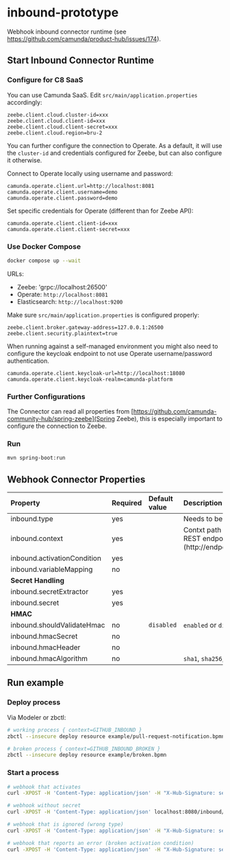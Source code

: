 # inbound-prototype

Webhook inbound connector runtime (see https://github.com/camunda/product-hub/issues/174).


## Start Inbound Connector Runtime

### Configure for C8 SaaS

You can use Camunda SaaS. Edit `src/main/application.properties` accordingly:

```properties
zeebe.client.cloud.cluster-id=xxx
zeebe.client.cloud.client-id=xxx
zeebe.client.cloud.client-secret=xxx
zeebe.client.cloud.region=bru-2
```

You can further configure the connection to Operate.  As a default, it will use the `cluster-id` and credentials configured for Zeebe, but can also configure it otherwise.

Connect to Operate locally using username and password:

```properties
camunda.operate.client.url=http://localhost:8081
camunda.operate.client.username=demo
camunda.operate.client.password=demo
```

Set specific credentials for Operate (different than for Zeebe API):

```properties
camunda.operate.client.client-id=xxx
camunda.operate.client.client-secret=xxx
```



### Use Docker Compose

```bash
docker compose up --wait
```

URLs:

- Zeebe: 'grpc://localhost:26500'
- Operate: `http://localhost:8081`
- Elasticsearch: `http://localhost:9200`

Make sure `src/main/application.properties` is configured properly:


```properties
zeebe.client.broker.gateway-address=127.0.0.1:26500
zeebe.client.security.plaintext=true
```

When running against a self-managed environment you might also need to configure the keycloak endpoint to not use Operate username/password authentication.

```properties
camunda.operate.client.keycloak-url=http://localhost:18080
camunda.operate.client.keycloak-realm=camunda-platform
```

### Further Configurations

The Connector can read all properties from [https://github.com/camunda-community-hub/spring-zeebe](Spring Zeebe), this is especially important to configure the connection to Zeebe.


### Run

```bash
mvn spring-boot:run
```


## Webhook Connector Properties

| Property | Required | Default value | Description |
| :- | :- | :- | :- |
| inbound.type | yes | | Needs to be set to `webhook` |
| inbound.context | yes |  | Contxt path used on Webhook REST endpoint (http://endpoint/inbound/`context`/) |
| inbound.activationCondition | yes | |
| inbound.variableMapping | no | |    
| **Secret Handling** |
| inbound.secretExtractor  | yes | |
| inbound.secret  | yes | |
| **HMAC** |
| inbound.shouldValidateHmac | no | `disabled` | `enabled` or `disabled` |
| inbound.hmacSecret | no | |
| inbound.hmacHeader | no | |
| inbound.hmacAlgorithm | no | | `sha1`, `sha256`, or `sha512` |

## Run example

### Deploy process

Via Modeler or zbctl:

```bash
# working process { context=GITHUB_INBOUND }
zbctl --insecure deploy resource example/pull-request-notification.bpmn

# broken process { context=GITHUB_INBOUND_BROKEN }
zbctl --insecure deploy resource example/broken.bpmn
```

### Start a process


```bash
# webhook that activates
curl -XPOST -H 'Content-Type: application/json' -H "X-Hub-Signature: secrets.GITHUB_INBOUND_SECRET" localhost:8080/inbound/GITHUB_INBOUND  --data @example/webhook-payload-activates.json

# webhook without secret
curl -XPOST -H 'Content-Type: application/json' localhost:8080/inbound/GITHUB_INBOUND  --data @example/webhook-payload-activates.json

# webhook that is ignored (wrong type)
curl -XPOST -H 'Content-Type: application/json' -H "X-Hub-Signature: secrets.GITHUB_INBOUND_SECRET" localhost:8080/inbound/GITHUB_INBOUND  --data @example/webhook-payload-ignored.json

# webhook that reports an error (broken activation condition)
curl -XPOST -H 'Content-Type: application/json' -H "X-Hub-Signature: secrets.GITHUB_INBOUND_SECRET" localhost:8080/inbound/GITHUB_INBOUND_BROKEN  --data @example/webhook-payload-ignored.json
```
